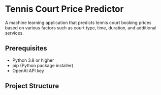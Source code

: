 # Tennis Court Price Predictor

A machine learning application that predicts tennis court booking prices based on various factors such as court type, time, duration, and additional services.

## Prerequisites

- Python 3.8 or higher
- pip (Python package installer)
- OpenAI API key

## Project Structure 